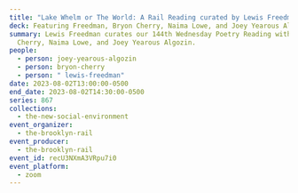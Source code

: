 ```yaml
---
title: "Lake Whelm or The World: A Rail Reading curated by Lewis Freedman "
deck: Featuring Freedman, Bryon Cherry, Naima Lowe, and Joey Yearous Algozin
summary: Lewis Freedman curates our 144th Wednesday Poetry Reading with Bryon
  Cherry, Naima Lowe, and Joey Yearous Algozin.
people:
  - person: joey-yearous-algozin
  - person: bryon-cherry
  - person: " lewis-freedman"
date: 2023-08-02T13:00:00-0500
end_date: 2023-08-02T14:30:00-0500
series: 867
collections:
  - the-new-social-environment
event_organizer:
  - the-brooklyn-rail
event_producer:
  - the-brooklyn-rail
event_id: recU3NXmA3VRpu7i0
event_platform:
  - zoom
---
```

